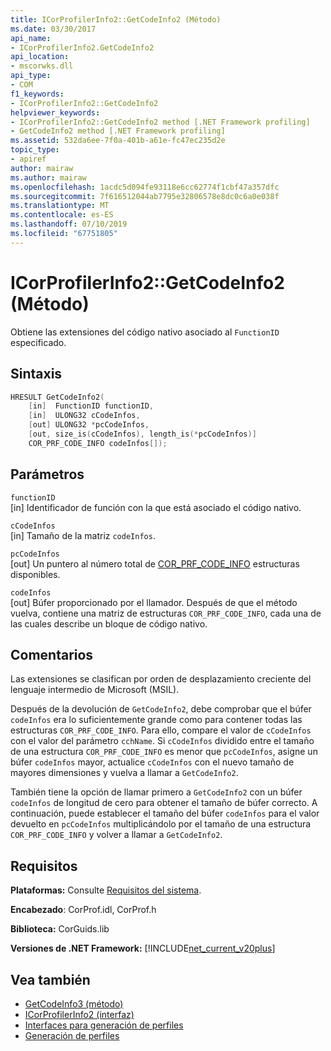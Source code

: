 ```yaml
---
title: ICorProfilerInfo2::GetCodeInfo2 (Método)
ms.date: 03/30/2017
api_name:
- ICorProfilerInfo2.GetCodeInfo2
api_location:
- mscorwks.dll
api_type:
- COM
f1_keywords:
- ICorProfilerInfo2::GetCodeInfo2
helpviewer_keywords:
- ICorProfilerInfo2::GetCodeInfo2 method [.NET Framework profiling]
- GetCodeInfo2 method [.NET Framework profiling]
ms.assetid: 532da6ee-7f0a-401b-a61e-fc47ec235d2e
topic_type:
- apiref
author: mairaw
ms.author: mairaw
ms.openlocfilehash: 1acdc5d094fe93118e6cc62774f1cbf47a357dfc
ms.sourcegitcommit: 7f616512044ab7795e32806578e8dc0c6a0e038f
ms.translationtype: MT
ms.contentlocale: es-ES
ms.lasthandoff: 07/10/2019
ms.locfileid: "67751805"
---
```

# <a name="icorprofilerinfo2getcodeinfo2-method"></a>ICorProfilerInfo2::GetCodeInfo2 (Método)
Obtiene las extensiones del código nativo asociado al `FunctionID` especificado.  
  
## <a name="syntax"></a>Sintaxis  
  
```cpp  
HRESULT GetCodeInfo2(  
    [in]  FunctionID functionID,  
    [in]  ULONG32 cCodeInfos,  
    [out] ULONG32 *pcCodeInfos,  
    [out, size_is(cCodeInfos), length_is(*pcCodeInfos)]  
    COR_PRF_CODE_INFO codeInfos[]);  
```  
  
## <a name="parameters"></a>Parámetros  
 `functionID`  
 [in] Identificador de función con la que está asociado el código nativo.  
  
 `cCodeInfos`  
 [in] Tamaño de la matriz `codeInfos`.  
  
 `pcCodeInfos`  
 [out] Un puntero al número total de [COR_PRF_CODE_INFO](../../../../docs/framework/unmanaged-api/profiling/cor-prf-code-info-structure.md) estructuras disponibles.  
  
 `codeInfos`  
 [out] Búfer proporcionado por el llamador. Después de que el método vuelva, contiene una matriz de estructuras `COR_PRF_CODE_INFO`, cada una de las cuales describe un bloque de código nativo.  
  
## <a name="remarks"></a>Comentarios  
 Las extensiones se clasifican por orden de desplazamiento creciente del lenguaje intermedio de Microsoft (MSIL).  
  
 Después de la devolución de `GetCodeInfo2`, debe comprobar que el búfer `codeInfos` era lo suficientemente grande como para contener todas las estructuras `COR_PRF_CODE_INFO`. Para ello, compare el valor de `cCodeInfos` con el valor del parámetro `cchName`. Si `cCodeInfos` dividido entre el tamaño de una estructura `COR_PRF_CODE_INFO` es menor que `pcCodeInfos`, asigne un búfer `codeInfos` mayor, actualice `cCodeInfos` con el nuevo tamaño de mayores dimensiones y vuelva a llamar a `GetCodeInfo2`.  
  
 También tiene la opción de llamar primero a `GetCodeInfo2` con un búfer `codeInfos` de longitud de cero para obtener el tamaño de búfer correcto. A continuación, puede establecer el tamaño del búfer `codeInfos` para el valor devuelto en `pcCodeInfos` multiplicándolo por el tamaño de una estructura `COR_PRF_CODE_INFO` y volver a llamar a `GetCodeInfo2`.  
  
## <a name="requirements"></a>Requisitos  
 **Plataformas:** Consulte [Requisitos del sistema](../../../../docs/framework/get-started/system-requirements.md).  
  
 **Encabezado**: CorProf.idl, CorProf.h  
  
 **Biblioteca:** CorGuids.lib  
  
 **Versiones de .NET Framework:** [!INCLUDE[net_current_v20plus](../../../../includes/net-current-v20plus-md.md)]  
  
## <a name="see-also"></a>Vea también

- [GetCodeInfo3 (método)](../../../../docs/framework/unmanaged-api/profiling/icorprofilerinfo4-getcodeinfo3-method.md)
- [ICorProfilerInfo2 (interfaz)](../../../../docs/framework/unmanaged-api/profiling/icorprofilerinfo2-interface.md)
- [Interfaces para generación de perfiles](../../../../docs/framework/unmanaged-api/profiling/profiling-interfaces.md)
- [Generación de perfiles](../../../../docs/framework/unmanaged-api/profiling/index.md)
